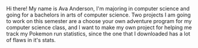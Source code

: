 Hi there! My name is Ava Anderson, I'm majoring in computer science and going for a bachelors in arts of computer science.
Two projects I am going to work on this semester are a choose your own adventure program for my computer science class, and I want to make my own project for helping me track my Pokemon run statistics, since the one that I downloaded has a lot of flaws in it's stats.
